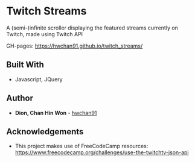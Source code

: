 # Twitch Streams

A (semi-)infinite scroller displaying the featured streams currently on Twitch, made using Twitch API

GH-pages: https://hwchan91.github.io/twitch_streams/

## Built With

* Javascript, JQuery

## Author

* **Dion, Chan Hin Won** -  [hwchan91](https://github.com/hwchan91)

## Acknowledgements

* This project makes use of FreeCodeCamp resources: https://www.freecodecamp.org/challenges/use-the-twitchtv-json-api

